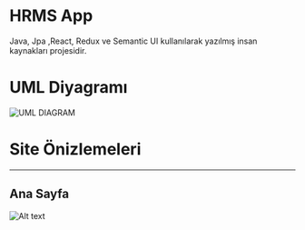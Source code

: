 # HRMS App

Java, Jpa ,React, Redux ve Semantic UI kullanılarak yazılmış insan kaynakları projesidir. 

# UML Diyagramı

![UML DIAGRAM](https://imgur.com/X9p9Jxz.png)

# Site Önizlemeleri
----------------------------------------------------------------
## Ana Sayfa
![Alt text](https://imgur.com/mMNcJ8n.jpg)
